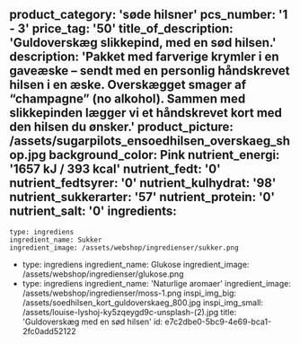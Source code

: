 product_category: 'søde hilsner'
pcs_number: '1 - 3'
price_tag: '50'
title_of_description: 'Guldoverskæg slikkepind, med en sød hilsen.'
description: 'Pakket med farverige krymler i en gaveæske – sendt med en personlig håndskrevet hilsen i en æske. Overskægget smager af “champagne” (no alkohol). Sammen med slikkepinden lægger vi et håndskrevet kort med den hilsen du ønsker.'
product_picture: /assets/sugarpilots_ensoedhilsen_overskaeg_shop.jpg
background_color: Pink
nutrient_energi: '1657 kJ / 393 kcal'
nutrient_fedt: '0'
nutrient_fedtsyrer: '0'
nutrient_kulhydrat: '98'
nutrient_sukkerarter: '57'
nutrient_protein: '0'
nutrient_salt: '0'
ingredients:
  -
    type: ingrediens
    ingredient_name: Sukker
    ingredient_image: /assets/webshop/ingredienser/sukker.png
  -
    type: ingrediens
    ingredient_name: Glukose
    ingredient_image: /assets/webshop/ingredienser/glukose.png
  -
    type: ingrediens
    ingredient_name: 'Naturlige aromaer'
    ingredient_image: /assets/webshop/ingredienser/moss-1.png
inspi_img_big: /assets/soedhilsen_kort_guldoverskaeg_800.jpg
inspi_img_small: /assets/louise-lyshoj-ky5zqeygd9c-unsplash-(2).jpg
title: 'Guldoverskæg med en sød hilsen'
id: e7c2dbe0-5bc9-4e69-bca1-2fc0add52122
